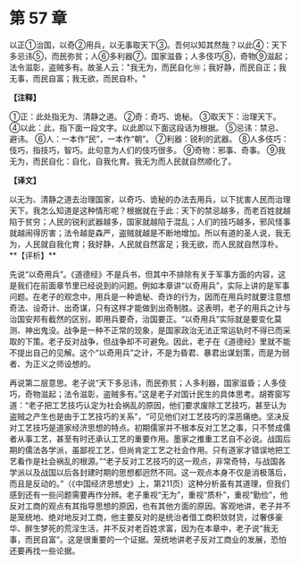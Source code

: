 # 第 57 章

以正①治国，以奇②用兵，以无事取天下③。吾何以知其然哉？以此④：天下多忌讳⑤，而民弥贫；人⑥多利器⑦，国家滋昏；人多伎巧⑧，奇物⑨滋起；法令滋彰，盗贼多有。故圣人云："我无为，而民自化⑩；我好静，而民自正；我无事，而民自富；我无欲，而民自朴。"

**【注释】**

①正：此处指无为、清静之道。
②奇：奇巧、诡秘。
③取天下：治理天下。
④以此：此，指下面一段文字。以此即以下面这段话为根据。
⑤忌讳：禁忌、避讳。
⑥人：一本作“民”，一本作“朝”。
⑦利器：锐利的武器。
⑧人多伎巧：伎巧，指技巧，智巧。此句意为人们的伎巧很多。
⑨奇物：邪事、奇事。
⑨我无为，而民自化：自化，自我化育。我无为而人民就自然顺化了。

**【译文】**

以无为、清静之道去治理国家，以奇巧、诡秘的办法去用兵，以下扰害人民而治理天下。我怎么知道是这种情形呢？根据就在于此：天下的禁忌越多，而老百姓就越陷于贫穷；人民的锐利武器越多，国家就越陷于混乱；人们的技巧越多，邪风怪事就越闹得厉害；法令越是森严，盗贼就越是不断地增加。所以有道的圣人说，我无为，人民就自我化育；我好静，人民就自然富足；我无欲，而人民就自然淳朴。
\**【评析】**

先说“以奇用兵”。《道德经》不是兵书，但其中不排除有关于军事方面的内容，这是我们在前面章节里已经说到的问题。例如本章讲“以奇用兵”，实际上讲的是军事问题。在老子的观念中，用兵是一种诡秘、奇诈的行为，因而在用兵时就要注意想奇法、设奇计、出奇谋，只有这样才能做到出奇制胜。这表明，老子的用兵之计与治国安邦有截然的区别，即用兵要奇，治国要正。“以奇用兵”实际就是要变化莫测、神出鬼没。战争是一种不正常的现象，是国家政治无法正常运轨时不得已而采取的下策。老子反对战争，但战争却不可避免。因此，老子在《道德经》里就不能不提出自己的见解。这个“以奇用兵”之计，不是为昏君、暴君出谋划策，而是为弱者、为正义之师设想的。

再说第二层意思。老子说“天下多忌讳，而民弥贫；人多利器，国家滋昏；人多伎巧，奇物滋起；法令滋彰，盗贼多有。”这是老子对国计民生的具体思考。胡寄窗写道：“老子把工艺技巧认定为社会祸乱的原因，他们要求废除工艺技巧，甚至认为盗贼之产生也是由于工艺技巧的关系”，“可见他们对工艺技巧的深恶痛绝。坚决反对工艺技巧是道家经济思想的特点。初期儒家并不根本反对工艺之事，只不赞成儒者从事工艺，甚至有时还承认工艺的重要作用。墨家之推重工艺自不必说。战国后期的儒法各学派，虽鄙视工艺，但尚肯定工艺之社会作用。只有道家才错误地把工艺看作是社会祸乱的根源。”“老子反对工艺技巧的这一观点，非常奇特，与战国各学派以及战国以后各封建时期的思想都迥然不同。这一观点本身不仅是消极落后，而且是反动的。”（《中国经济思想史》上，第211页）这种分析虽有其道理，但我们感到还有一些问题需要再作分辨。老子重视“无为”，重视“质朴”，重视“勤俭”，他反对工商的观点有其指导思想的原因，也有其他方面的原因。客观地讲，老子并不是笼统地、绝对地反对工商，他主要反对的是统治者借工商积敛财货，过奢侈豪华、醉生梦死的荒淫生活，并不反对老百姓求富，因为在本章中，老子说“我无事，而民自富”。这是很重要的一个证据。笼统地讲老子反对工商业的发展，恐怕还要再找一些论据。
